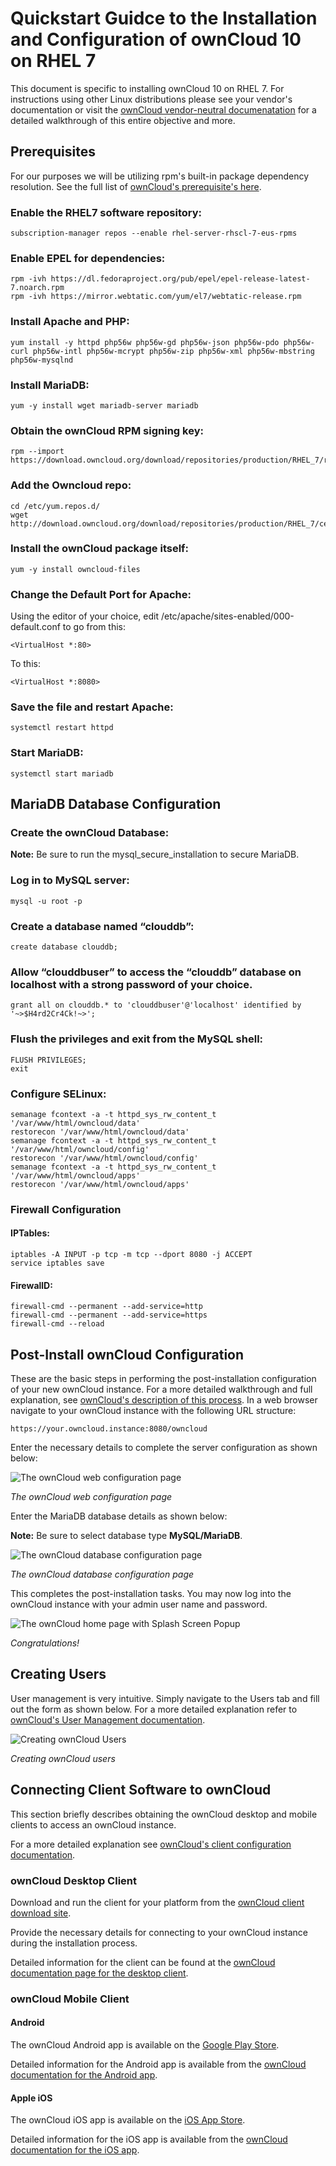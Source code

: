 # Quickstart Guidce to the Installation and Configuration of ownCloud 10 on RHEL 7

This document is specific to installing ownCloud 10 on RHEL 7. For instructions using other Linux distributions please see your vendor's documentation or visit the [ownCloud vendor-neutral documenatation](https://doc.owncloud.com/server/admin_manual/installation/manual_installation.html) for a detailed walkthrough of this entire objective and more.

## Prerequisites

For our purposes we will be utilizing rpm's built-in package dependency resolution. See the full list of [ownCloud's prerequisite's here](https://doc.owncloud.com/server/admin_manual/installation/manual_installation.html#prerequisites).

### Enable the RHEL7 software repository:

    subscription-manager repos --enable rhel-server-rhscl-7-eus-rpms

### Enable EPEL for dependencies:

    rpm -ivh https://dl.fedoraproject.org/pub/epel/epel-release-latest-7.noarch.rpm
    rpm -ivh https://mirror.webtatic.com/yum/el7/webtatic-release.rpm

### Install Apache and PHP:

    yum install -y httpd php56w php56w-gd php56w-json php56w-pdo php56w-curl php56w-intl php56w-mcrypt php56w-zip php56w-xml php56w-mbstring php56w-mysqlnd

### Install MariaDB:

    yum -y install wget mariadb-server mariadb

### Obtain the ownCloud RPM signing key:

    rpm --import https://download.owncloud.org/download/repositories/production/RHEL_7/repodata/repomd.xml.key

### Add the Owncloud repo:

    cd /etc/yum.repos.d/ 
    wget http://download.owncloud.org/download/repositories/production/RHEL_7/ce:stable.repo

### Install the ownCloud package itself:

    yum -y install owncloud-files

### Change the Default Port for Apache:

Using the editor of your choice, edit /etc/apache/sites-enabled/000-default.conf to go from this:

    <VirtualHost *:80>

To this:

    <VirtualHost *:8080>

### Save the file and restart Apache:

    systemctl restart httpd

### Start MariaDB:

    systemctl start mariadb

## MariaDB Database Configuration

### Create the ownCloud Database:

__Note:__ Be sure to run the mysql_secure_installation to secure MariaDB.

### Log in to MySQL server:

    mysql -u root -p

### Create a database named “clouddb”:

    create database clouddb;

### Allow “clouddbuser” to access the “clouddb” database on localhost with a strong password of your choice.

    grant all on clouddb.* to 'clouddbuser'@'localhost' identified by '~>$H4rd2Cr4Ck!~>';

### Flush the privileges and exit from the MySQL shell:

    FLUSH PRIVILEGES;
    exit

### Configure SELinux:

    semanage fcontext -a -t httpd_sys_rw_content_t '/var/www/html/owncloud/data'
    restorecon '/var/www/html/owncloud/data'
    semanage fcontext -a -t httpd_sys_rw_content_t '/var/www/html/owncloud/config'
    restorecon '/var/www/html/owncloud/config'
    semanage fcontext -a -t httpd_sys_rw_content_t '/var/www/html/owncloud/apps'
    restorecon '/var/www/html/owncloud/apps'

### Firewall Configuration

#### IPTables:

    iptables -A INPUT -p tcp -m tcp --dport 8080 -j ACCEPT
    service iptables save

#### FirewallD:

    firewall-cmd --permanent --add-service=http
    firewall-cmd --permanent --add-service=https
    firewall-cmd --reload

## Post-Install ownCloud Configuration

These are the basic steps in performing the post-installation configuration of your new ownCloud instance. For a more detailed walkthrough and full explanation, see [ownCloud's description of this process](https://doc.owncloud.com/server/admin_manual/installation/installation_wizard.html#introduction). In a web browser navigate to your ownCloud instance with the following URL structure:

    https://your.owncloud.instance:8080/owncloud

Enter the necessary details to complete the server configuration as shown below:

![The ownCloud web configuration page](https://doc.owncloud.com/server/admin_manual/_images/installation/install-wizard-a.png)

_The ownCloud web configuration page_

Enter the MariaDB database details as shown below:

__Note:__ Be sure to select database type __MySQL/MariaDB__.

![The ownCloud database configuration page](https://doc.owncloud.com/server/admin_manual/_images/installation/install-wizard-a1.png)

_The ownCloud database configuration page_

This completes the post-installation tasks. You may now log into the ownCloud instance with your admin user name and password.

![The ownCloud home page with Splash Screen Popup](https://www.itzgeek.com/wp-content/uploads/2016/11/Install-ownCloud-10-on-Ubuntu-16.04-ownCloud-Apps-1024x621.png)

_Congratulations!_

## Creating Users

User management is very intuitive. Simply navigate to the Users tab and fill out the form as shown below. For a more detailed explanation refer to [ownCloud's User Management documentation](https://doc.owncloud.org/server/9.1/admin_manual/configuration_user/user_configuration.html).

![Creating ownCloud Users](https://doc.owncloud.org/server/9.1/admin_manual/_images/users-create.png)

_Creating ownCloud users_

## Connecting Client Software to ownCloud

This section briefly describes obtaining the ownCloud desktop and mobile clients to access an ownCloud instance. 

For a more detailed explanation see [ownCloud's client configuration documentation](https://doc.owncloud.com/desktop/).

### ownCloud Desktop Client

Download and run the client for your platform from the [ownCloud client download site](https://owncloud.com/desktop-app/). 

Provide the necessary details for connecting to your ownCloud instance during the installation process.

Detailed information for the client can be found at the [ownCloud documentation page for the desktop client](https://doc.owncloud.com/desktop/installing.html).

### ownCloud Mobile Client

#### Android

The ownCloud Android app is available on the [Google Play Store](https://play.google.com/store/apps/details?id=com.owncloud.android).

Detailed information for the Android app is available from the [ownCloud documentation for the Android app](https://doc.owncloud.com/android/).

#### Apple iOS

The ownCloud iOS app is available on the [iOS App Store](https://apps.apple.com/us/app/owncloud-file-sync-and-share/id1359583808).

Detailed information for the iOS app is available from the [ownCloud documentation for the iOS app](https://doc.owncloud.com/ios/).




